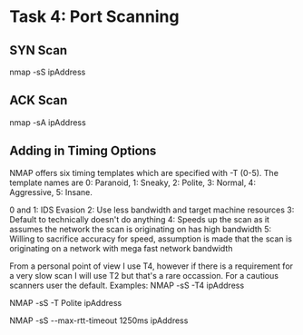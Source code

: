 # Task 4: Port Scanning

## SYN Scan
nmap -sS ipAddress

## ACK Scan
nmap -sA ipAddress

## Adding in Timing Options
NMAP offers six timing templates which are specified with -T (0-5).  The template names are 0: Paranoid, 1: Sneaky, 2: Polite, 3: Normal, 4: Aggressive, 5: Insane.

0 and 1: IDS Evasion
2: Use less bandwidth and target machine resources
3: Default to technically doesn't do anything
4: Speeds up the scan as it assumes the network the scan is originating on has high bandwidth
5: Willing to sacrifice accuracy for speed, assumption is made that the scan is originating on a network with mega fast network bandwidth

From a personal point of view I use T4, however if there is a requirement for a very slow scan I will use T2 but that's a rare occassion. 
For a cautious scanners user the default.
Examples:
NMAP -sS -T4 ipAddress

NMAP -sS -T Polite ipAddress

NMAP -sS --max-rtt-timeout 1250ms ipAddress

